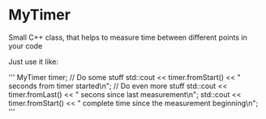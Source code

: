 # MyTimer
Small C++ class, that helps to measure time between different points in your code

Just use it like:
 
'''
MyTimer timer;
// Do some stuff
std::cout << timer.fromStart() << " seconds from timer started\n";
// Do even more stuff
std::cout << timer.fromLast() << " secons since last measurement\n";
std::cout << timer.fromStart() << " complete time since the measurement beginning\n";
'''
